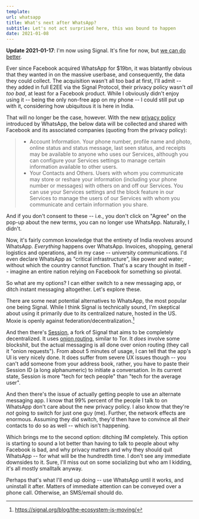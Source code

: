 ```yaml
---
template:
url: whatsapp
title: What's next after WhatsApp?
subtitle: Let's not act surprised here, this was bound to happen
date: 2021-01-08
---
```


**Update 2021-01-17**: I'm now using Signal. It's fine for now, but [we
can do better](/blog/signal).

Ever since Facebook acquired WhatsApp for $19bn, it was blatantly
obvious that they wanted in on the massive userbase, and consequently,
the data they could collect. The acquisition wasn't all too bad at
first, I'll admit -- they added in full E2EE via the Signal Protocol,
their privacy policy wasn't _all too bad_, at least for a Facebook
product. While I obviously didn't enjoy using it -- being the only
non-free app on my phone -- I could still put up with it, considering
how ubiquitous it is here in India.

That will no longer be the case, however. With the new [privacy
policy](https://www.whatsapp.com/legal/privacy-policy) introduced by
WhatsApp, the below data will be collected and shared with Facebook and
its associated companies (quoting from the privacy policy):

> - Account Information. Your phone number, profile name and photo, online
>   status and status message, last seen status, and receipts may be
>   available to anyone who uses our Services, although you can configure
>   your Services settings to manage certain information available to
>   other users.
> - Your Contacts and Others. Users with whom you communicate may store or
>   reshare your information (including your phone number or messages) with
>   others on and off our Services. You can use your Services settings and
>   the block feature in our Services to manage the users of our Services
>   with whom you communicate and certain information you share.

And if you don't consent to these -- i.e., you don't click on "Agree" on
the pop-up about the new terms, you can no longer use WhatsApp.
Naturally, I didn't.

Now, it's fairly common knowledge that the entirety of India revolves
around WhatsApp. _Everything_ happens over WhatsApp. Invoices, shopping,
general logistics and operations, and in my case -- university
communications. I'd even declare WhatsApp as "critical infrastructure",
like power and water; without which the country cannot function. That's
a scary thought in itself -- imagine an entire nation relying on
Facebook for something so pivotal. 

So what are my options? I can either switch to a new messaging app, or
ditch instant messaging altogether.  Let's explore these.

There are some neat potential alternatives to WhatsApp, the most popular
one being Signal. While I think Signal is technically sound, I'm
skeptical about using it primarily due to its centralized nature, hosted
in the US. Moxie is openly against federation/decentralization.[^1]

[^1]: https://signal.org/blog/the-ecosystem-is-moving/

And then there's [Session](https://getsession.org), a fork of Signal
that aims to be completely decentralized. It uses [onion
routing](https://en.wikipedia.org/wiki/Onion_routing), similar to Tor.
It _does_ involve some blockshit, but the actual messaging is all done
over onion routing (they call it "onion requests"). From about 5 minutes
of usage, I can tell that the app's UI is very nicely done.  It does
suffer from severe UX issues though -- you can't add someone from your
address book, rather, you have to paste their Session ID (a long
alphanumeric) to initiate a conversation. In its current state, Session
is more "tech for tech people" than "tech for the average user".

And then there's the issue of actually getting people to use an
alternate messaging app. I know that 99% percent of the people I talk to
on WhatsApp don't care about the new privacy policy. I also know that
they're _not_ going to switch for just one guy (me). Further, the
network effects are enormous. Assuming they did switch, they'd then
have to convince all _their_ contacts to do so as well -- which isn't
happening.

Which brings me to the second option: ditching IM completely. This
option is starting to sound a lot better than having to talk to people
about why Facebook is bad, and why privacy matters and why they should
quit WhatsApp -- for what will be the hundredth time. I don't see any
immediate downsides to it. Sure, I'll miss out on some socializing but
who am I kidding, it's all mostly smalltalk anyway.

Perhaps that's what I'll end up doing -- use WhatsApp until it works,
and uninstall it after. Matters of immediate attention can be conveyed
over a phone call. Otherwise, an SMS/email should do.
